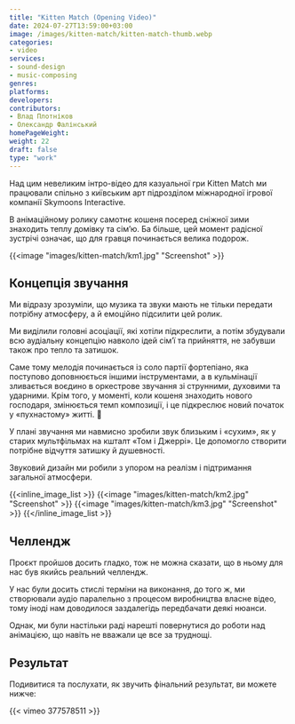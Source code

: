 ```yaml
---
title: "Kitten Match (Opening Video)"
date: 2024-07-27T13:59:00+03:00
image: /images/kitten-match/kitten-match-thumb.webp
categories:
- video
services:
- sound-design
- music-composing
genres:
platforms:
developers:
contributors:
- Влад Плотніков
- Олександр Фалінський
homePageWeight:
weight: 22
draft: false
type: "work"
---
```


Над цим невеликим інтро-відео для казуальної гри Kitten Match ми працювали спільно з київським арт підрозділом міжнародної ігрової компанії Skymoons Interactive.

В анімаційному ролику самотнє кошеня посеред сніжної зими знаходить теплу домівку та сім’ю. Ба більше, цей момент радісної зустрічі означає, що для гравця починається велика подорож.

{{<image "images/kitten-match/km1.jpg" "Screenshot"  >}}

## Концепція звучання

Ми відразу зрозуміли, що музика та звуки мають не тільки передати потрібну атмосферу, а й емоційно підсилити цей ролик.

Ми виділили головні асоціації, які хотіли підкреслити, а потім збудували всю аудіальну концепцію навколо ідей сім’ї та прийняття, не забувши також про тепло та затишок.

Саме тому мелодія починається із соло партії фортепіано, яка поступово доповнюється іншими інструментами, а в кульмінації зливається воєдино в оркестрове звучання зі струнними, духовими та ударними. Крім того, у моменті, коли кошеня знаходить нового господаря, змінюється темп композиції, і це підкреслює новий початок у «пухнастому» житті. 🙂

У плані звучання ми навмисно зробили звук близьким і «сухим», як у старих мультфільмах на кшталт «Том і Джеррі». Це допомогло створити потрібне відчуття затишку й душевності.

Звуковий дизайн ми робили з упором на реалізм і підтримання загальної атмосфери.

{{<inline_image_list >}}
{{<image "images/kitten-match/km2.jpg" "Screenshot"  >}}
{{<image "images/kitten-match/km3.jpg" "Screenshot"  >}}
{{</inline_image_list >}}

## Челлендж

Проєкт пройшов досить гладко, тож не можна сказати, що в ньому для нас був якийсь реальний челлендж.

У нас були досить стислі терміни на виконання, до того ж, ми створювали аудіо паралельно з процесом виробництва власне відео, тому іноді нам доводилося заздалегідь передбачати деякі нюанси.

Однак, ми були настільки раді нарешті повернутися до роботи над анімацією, що навіть не вважали це все за труднощі.

## Результат

Подивитися та послухати, як звучить фінальний результат, ви можете нижче:

{{< vimeo 377578511 >}}